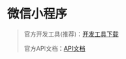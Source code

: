 # 微信小程序
> 官方开发工具(推荐)：[开发工具下载](https://developers.weixin.qq.com/miniprogram/dev/devtools/download.html)
> 
> 官方API文档：[API文档](https://developers.weixin.qq.com/miniprogram/dev/framework/)
